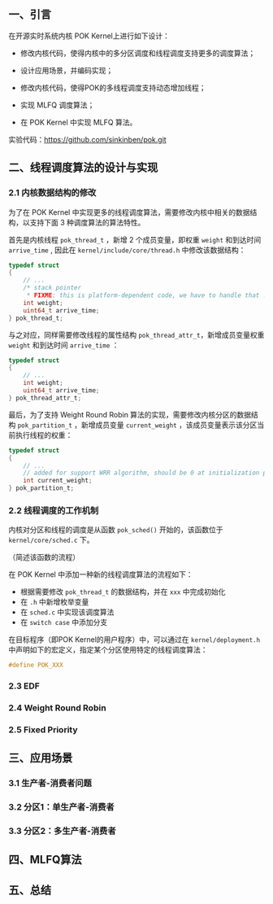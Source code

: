 ## 一、引言

在开源实时系统内核 POK Kernel上进行如下设计：

+ 修改内核代码，使得内核中的多分区调度和线程调度支持更多的调度算法；

+ 设计应用场景，并编码实现；

+ 修改内核代码，使得POK的多线程调度支持动态增加线程；

+ 实现 MLFQ 调度算法；

+ 在 POK Kernel 中实现 MLFQ 算法。

实验代码：https://github.com/sinkinben/pok.git

## 二、线程调度算法的设计与实现

### 2.1 内核数据结构的修改

为了在 POK Kernel 中实现更多的线程调度算法，需要修改内核中相关的数据结构，以支持下面 3 种调度算法的算法特性。

首先是内核线程 `pok_thread_t` ，新增 2 个成员变量，即权重 `weight` 和到达时间 `arrive_time` , 因此在 `kernel/include/core/thread.h` 中修改该数据结构：

```c
typedef struct
{
	// ...
	/* stack pointer
	 * FIXME: this is platform-dependent code, we have to handle that ! */
	int weight;
	uint64_t arrive_time;
} pok_thread_t;
```

与之对应，同样需要修改线程的属性结构 `pok_thread_attr_t`，新增成员变量权重 `weight` 和到达时间 `arrive_time` ：

```c
typedef struct
{
    // ...
    int weight;
	uint64_t arrive_time;
} pok_thread_attr_t;
```

最后，为了支持 Weight Round Robin 算法的实现，需要修改内核分区的数据结构 `pok_partition_t` ，新增成员变量 `current_weight` ，该成员变量表示该分区当前执行线程的权重：

```c
typedef struct
{
    // ...
    // added for support WRR algorithm, should be 0 at initialization phase
    int current_weight;  
} pok_partition_t;
```

### 2.2 线程调度的工作机制

内核对分区和线程的调度是从函数 `pok_sched()` 开始的，该函数位于 `kernel/core/sched.c` 下。

（简述该函数的流程）



在 POK Kernel 中添加一种新的线程调度算法的流程如下：

+ 根据需要修改 `pok_thread_t` 的数据结构，并在 `xxx` 中完成初始化
+ 在 `.h` 中新增枚举变量
+ 在 `sched.c` 中实现该调度算法
+ 在 `switch case` 中添加分支

在目标程序（即POK Kernel的用户程序）中，可以通过在 `kernel/deployment.h` 中声明如下的宏定义，指定某个分区使用特定的线程调度算法：

```c
#define POK_XXX
```



### 2.3 EDF



### 2.4 Weight Round Robin



### 2.5 Fixed Priority



## 三、应用场景



### 3.1 生产者-消费者问题



### 3.2 分区1：单生产者-消费者





### 3.3 分区2：多生产者-消费者





## 四、MLFQ算法





## 五、总结

